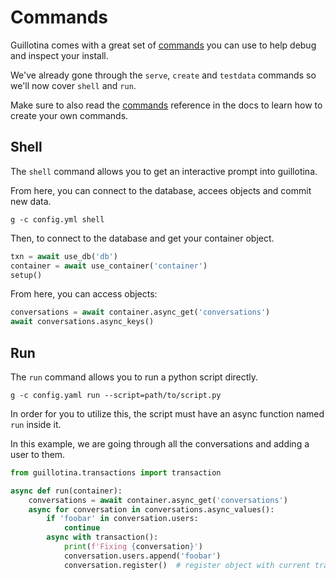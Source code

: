 # Commands

Guillotina comes with a great set of [commands](../../developer/commands.html) you
can use to help debug and inspect your install.

We've already gone through the `serve`, `create` and `testdata` commands so we'll
now cover `shell` and `run`.

Make sure to also read the [commands](../../developer/commands.html) reference in the docs
to learn how to create your own commands.

## Shell

The `shell` command allows you to get an interactive prompt into guillotina.

From here, you can connect to the database, accees objects and commit new data.


```
g -c config.yml shell
```

Then, to connect to the database and get your container object.

```python
txn = await use_db('db')
container = await use_container('container')
setup()
```

From here, you can access objects:

```python
conversations = await container.async_get('conversations')
await conversations.async_keys()
```


## Run

The `run` command allows you to run a python script directly.

```
g -c config.yaml run --script=path/to/script.py
```

In order for you to utilize this, the script must have an async function named
`run` inside it.


In this example, we are going through all the conversations and adding a user to them.


```python
from guillotina.transactions import transaction

async def run(container):
    conversations = await container.async_get('conversations')
    async for conversation in conversations.async_values():
        if 'foobar' in conversation.users:
            continue
        async with transaction():
            print(f'Fixing {conversation}')
            conversation.users.append('foobar')
            conversation.register()  # register object with current transaction
```
